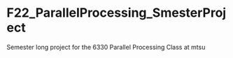 # F22_ParallelProcessing_SmesterProject
Semester long project for the 6330 Parallel Processing Class at mtsu
